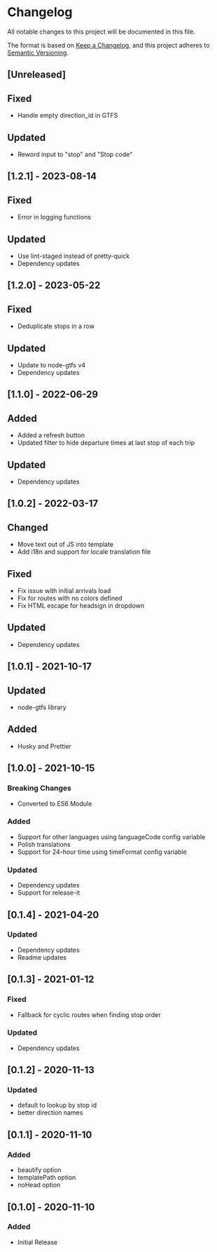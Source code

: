 # Changelog

All notable changes to this project will be documented in this file.

The format is based on [Keep a Changelog](https://keepachangelog.com/en/1.0.0/),
and this project adheres to [Semantic Versioning](https://semver.org/spec/v2.0.0.html).

## [Unreleased]

## Fixed

- Handle empty direction_id in GTFS

## Updated

- Reword input to "stop" and "Stop code"

## [1.2.1] - 2023-08-14

## Fixed

- Error in logging functions

## Updated

- Use lint-staged instead of pretty-quick
- Dependency updates

## [1.2.0] - 2023-05-22

## Fixed

- Deduplicate stops in a row

## Updated

- Update to node-gtfs v4
- Dependency updates

## [1.1.0] - 2022-06-29

## Added

- Added a refresh button
- Updated filter to hide departure times at last stop of each trip

## Updated

- Dependency updates

## [1.0.2] - 2022-03-17

## Changed

- Move text out of JS into template
- Add i18n and support for locale translation file

## Fixed

- Fix issue with initial arrivals load
- Fix for routes with no colors defined
- Fix HTML escape for headsign in dropdown

## Updated

- Dependency updates

## [1.0.1] - 2021-10-17

## Updated

- node-gtfs library

## Added

- Husky and Prettier

## [1.0.0] - 2021-10-15

### Breaking Changes

- Converted to ES6 Module

### Added

- Support for other languages using languageCode config variable
- Polish translations
- Support for 24-hour time using timeFormat config variable

### Updated

- Dependency updates
- Support for release-it

## [0.1.4] - 2021-04-20

### Updated

- Dependency updates
- Readme updates

## [0.1.3] - 2021-01-12

### Fixed

- Fallback for cyclic routes when finding stop order

### Updated

- Dependency updates

## [0.1.2] - 2020-11-13

### Updated

- default to lookup by stop id
- better direction names

## [0.1.1] - 2020-11-10

### Added

- beautify option
- templatePath option
- noHead option

## [0.1.0] - 2020-11-10

### Added

- Initial Release

